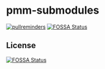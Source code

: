 # pmm-submodules

[![pullreminders](https://pullreminders.com/badge.svg)](https://pullreminders.com?ref=badge)
[![FOSSA Status](https://app.fossa.com/api/projects/git%2Bgithub.com%2FPercona-Lab%2Fpmm-submodules.svg?type=shield)](https://app.fossa.com/projects/git%2Bgithub.com%2FPercona-Lab%2Fpmm-submodules?ref=badge_shield)


## License
[![FOSSA Status](https://app.fossa.com/api/projects/git%2Bgithub.com%2FPercona-Lab%2Fpmm-submodules.svg?type=large)](https://app.fossa.com/projects/git%2Bgithub.com%2FPercona-Lab%2Fpmm-submodules?ref=badge_large)